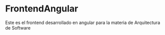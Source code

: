 # FrontendAngular
Este es el frontend desarrollado en angular para la materia de Arquitectura de Software
